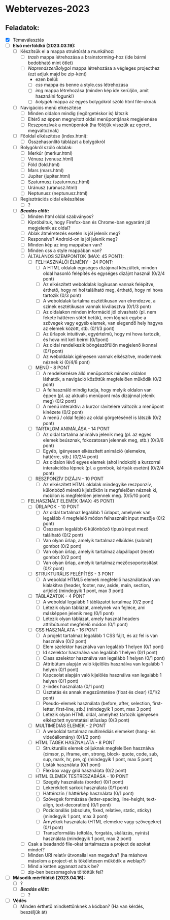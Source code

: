 # Webtervezes-2023

## Feladatok:
- [x] Témaválasztás
- [ ] **Első mérföldkő (2023.03.19):**
  - [ ] Készítsük el a mappa struktúrát a munkához:
    - [ ] *trash* mappa létrehozása a brainstorming-hoz (ide bármi bedobható mint ötlet)
    - [ ] *NaprendszerBolygoi* mappa létrehozása a végleges projecthez (ezt adjuk majd be zip-ként)
      - ezen belül:
      - [ ] *css* mappa és benne a style.css létrehozása
      - [ ] *img* mappa létrehozása (minden kép ide kerüljön, amit használni fogunk!)
      - [ ] *bolygok* mappa az egyes bolygókról szóló html file-oknak
  - [ ] Navigációs menü elkészítése
    - [ ] Minden oldalon mindig (legörgetéskor is) látszik
    - [ ] Eltérő az éppen megnyitott oldal menüpontjának megjelenése
    - [ ] Reszponzívak a menüpontok (ha föléjük visszük az egeret, megváltoznak)
  - [ ] Főoldal elkészítése (index.html):
    - [ ] Összehasonlító táblázat a bolygókról
  - [ ] Bolygókról szóló oldalak:
    - [ ] Merkúr (merkur.html)
    - [ ] Vénusz (venusz.html)
    - [ ] Föld (fold.html)
    - [ ] Mars (mars.html)
    - [ ] Jupiter (jupiter.html)
    - [ ] Szaturnusz (szaturnusz.html)
    - [ ] Uránusz (uranusz.html)
    - [ ] Neptunusz (neptunusz.html)
  - [ ] Regisztrációs oldal elkészítése
    - [ ] ?
  - [ ] ***Beadás előtt:***
    - [ ] Minden html oldal szabványos?
    - [ ] Kipróbáltuk, hogy Firefox-ban és Chrome-ban egyaránt jól megjelenik az oldal?
    - [ ] Ablak átméretezés esetén is jól jelenik meg?
    - [ ] Responsive? Android-on is jól jelenik meg?
    - [ ] Minden kép az img mappában van?
    - [ ] Minden css a style mappában van?
    - [ ] ÁLTALÁNOS SZEMPONTOK (MAX: 45 PONT):
      - [ ] FELHASZNÁLÓI ÉLMÉNY - 24 PONT:
        - [ ] A HTML oldalak egységes dizájnnal készültek, minden oldal hasonló felépítés és egységes
      dizájnt használ (0/2/4 pont)
        - [ ] Az elkészített weboldalak logikusan vannak felépítve, érthető, hogy mi hol található meg,
      érthető, hogy mi hova tartozik (0/3 pont)
        - [ ] A weboldalak tartalma esztétikusan van elrendezve, a színek esztétikusan vannak kiválasztva
      (0/1/3 pont)
        - [ ] Az oldalakon minden információ jól olvasható (pl. nem fekete háttéren sötét betűk), nem
      lógnak egybe a szövegek vagy egyéb elemek, van elegendő hely hagyva az elemek között, stb.
      (0/1/3 pont)
        - [ ] Az űrlapok intuitívak, egyértelmű, hogy mi hova tartozik, és hova mit kell beírni (0/1pont)
        - [ ] Az oldal rendelkezik böngészőfülön megjelenő ikonnal (0/1 pont)
        - [ ] Az weboldalak igényesen vannak elkészítve, modernnek néznek ki (0/4/8 pont)
      - [ ] MENÜ - 8 PONT
        - [ ] A rendelkezésre álló menüpontok minden oldalon láthatók, a navigáció közöttük
      megfelelően működik (0/2 pont)
        - [ ] A felhasználó mindig tudja, hogy melyik oldalon van éppen (pl. az aktuális menüpont más
      dizájnnal jelenik meg) (0/2 pont)
        - [ ] A menü interaktív: a kurzor rávitelére változik a menüpont kinézete (0/2 pont)
        - [ ] A menü / oldal fejléc az oldal görgetésénél is látszik (0/2 pont)
      - [ ] TARTALOM ANIMÁLÁSA - 14 PONT
        - [ ] Az oldal tartalma animálva jelenik meg (pl. az egyes elemek beúsznak, fokozatosan jelennek
      meg, stb.) (0/3/6 pont)
        - [ ] Egyéb, igényesen elkészített animáció (elemekre, háttérre, stb.) (0/2/4 pont)
        - [ ] Az oldalon lévő egyes elemek (ahol indokolt) a kurzorral interakcióba lépnek (pl. a gombok,
      kártyák esetén) (0/2/4 pont)
      - [ ] RESZPONZÍV DIZÁJN - 10 PONT
        - [ ] Az elkészített HTML oldalak mindegyike reszponzív, különböző méretű kijelzőkön is
      megfelelően néznek ki, mobilon is megfelelően jelennek meg. (0/5/10 pont)
    - [ ] FELHASZNÁLT ELEMEK (MAX: 45 PONT)
      - [ ] ŰRLAPOK - 10 PONT
        - [ ] Az oldal tartalmaz legalább 1 űrlapot, amelynek van legalább 4 megfelelő módon felhasznált
      input mezője (0/2 pont)
        - [ ] Összesen legalább 6 különböző típusú input mező található (0/2 pont)
        - [ ] Van olyan űrlap, amelyik tartalmaz elküldés (submit) gombot (0/2 pont)
        - [ ] Van olyan űrlap, amelyik tartalmaz alapállapot (reset) gombot (0/2 pont)
        - [ ] Van olyan űrlap, amelyik tartalmaz mezőcsoportosítást (0/2 pont)
      - [ ] STRUKTURÁLIS FELÉPÍTÉS - 3 PONT
        - [ ] A weboldal HTML5 elemek megfelelő használatával van kialakítva (header, footer, nav, aside,
      main, section, article) (mindegyik 1 pont, max 3 pont)
      - [ ] TÁBLÁZATOK - 4 PONT
        - [ ] A weboldal legalább 1 táblázatot tartalmaz (0/2 pont)
        - [ ] Létezik olyan táblázat, amelynek van fejléce, ami másképpen jelenik meg (0/1 pont)
        - [ ] Létezik olyan táblázat, amely használ headers attribútumot megfelelő módon (0/1 pont)
      - [ ] CSS HASZNÁLATA - 16 PONT
        - [ ] A projekt tartalmaz legalább 1 CSS fájlt, és az fel is van használva (0/2 pont)
        - [ ] Elem szelektor használva van legalább 1 helyen (0/1 pont)
        - [ ] Id szelektor használva van legalább 1 helyen (0/1 pont)
        - [ ] Class szelektor használva van legalább 1 helyen (0/1 pont)
        - [ ] Attribútum alapján való kijelölés használva van legalább 1 helyen (0/1 pont)
        - [ ] Kapcsolat alapján való kijelölés használva van legalább 1 helyen (0/1 pont)
        - [ ] z-index használata (0/1 pont)
        - [ ] Úsztatás és annak megszüntetése (float és clear) (0/1/2 pont)
        - [ ] Pseudo-elemek használata (before, after, selection, first-letter, first-line, stb.) (mindegyik 1
      pont, max 3 pont)
        - [ ] Létezik olyan HTML oldal, amelyhez tartozik igényesen elkészített nyomtatási stíluslap (0/3
      pont)
      - [ ] MULTIMÉDIÁS ELEMEK - 2 PONT
        - [ ] A weboldal tartalmaz multimédiás elemeket (hang- és videóállomány) (0/1/2 pont)
      - [ ] HTML TAGEK HASZNÁLATA - 8 PONT
        - [ ] Strukturális elemek céljuknak megfelelően használva (címsor, p, iframe, em, strong, block-
      quote, code, sub, sup, mark, hr, pre, q) (mindegyik 1 pont, max 5 pont)
        - [ ] Listák használata (0/1 pont)
        - [ ] Flexbox vagy grid használata (0/2 pont)
      - [ ] HTML ELEMEK TESTRESZABÁSA - 10 PONT
        - [ ] Szegély használata (border) (0/1 pont)
        - [ ] Lekerekített sarkok használata (0/1 pont)
        - [ ] Háttérszín / háttérkép használata (0/1 pont)
        - [ ] Szövegek formázása (letter-spacing, line-height, text-align, text-decoration) (0/1 pont)
        - [ ] Pozicionálás (absolute, fixed, relative, static, sticky) (mindegyik 1 pont, max 3 pont)
        - [ ] Árnyékok használata (HTML elemekre vagy szövegekre) (0/1 pont)
        - [ ] Transzformálás (eltolás, forgatás, skálázás, nyírás) használata (mindegyik 1 pont, max 2 pont) 
    - [ ] Csak a beadandó file-okat tartalmazza a project de azokat mindet?
    - [ ] Minden URI relatív útvonallal van megadva? (ha máshova másolom a project-et is tökéletesen működik a weblap?)
    - [ ] Mind a ketten ugyanazt adtuk be?
    - [ ] zip-ben becsomagolva töltöttük fel?
- [ ] **Második mérföldkő (2023.04.16):**
  - [ ] ?
  - [ ] ***Beadás előtt:***
    - [ ] ?
- [ ] **Védés**
  - [ ] Minden érthető mindkettőnknek a kódban? (Ha van kérdés, beszéljük át)